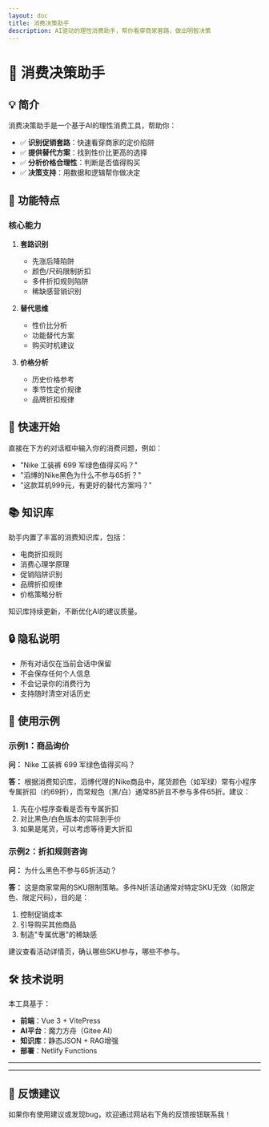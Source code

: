 ```yaml
---
layout: doc
title: 消费决策助手
description: AI驱动的理性消费助手，帮你看穿商家套路，做出明智决策
---
```


<script setup>
// ConsumerCopilot 组件已在主题中全局注册，可以直接使用
</script>

# 🤖 消费决策助手

## 💡 简介

消费决策助手是一个基于AI的理性消费工具，帮助你：

- ✅ **识别促销套路**：快速看穿商家的定价陷阱
- ✅ **提供替代方案**：找到性价比更高的选择
- ✅ **分析价格合理性**：判断是否值得购买
- ✅ **决策支持**：用数据和逻辑帮你做决定

## 🎯 功能特点

### 核心能力

1. **套路识别**
   - 先涨后降陷阱
   - 颜色/尺码限制折扣
   - 多件折扣规则陷阱
   - 稀缺感营销识别

2. **替代思维**
   - 性价比分析
   - 功能替代方案
   - 购买时机建议

3. **价格分析**
   - 历史价格参考
   - 季节性定价规律
   - 品牌折扣规律

## 🚀 快速开始

直接在下方的对话框中输入你的消费问题，例如：

- "Nike 工装裤 699 军绿色值得买吗？"
- "滔博的Nike黑色为什么不参与65折？"
- "这款耳机999元，有更好的替代方案吗？"

## 📚 知识库

助手内置了丰富的消费知识库，包括：

- 电商折扣规则
- 消费心理学原理
- 促销陷阱识别
- 品牌折扣规律
- 价格策略分析

知识库持续更新，不断优化AI的建议质量。

## 🔒 隐私说明

- 所有对话仅在当前会话中保留
- 不会保存任何个人信息
- 不会记录你的消费行为
- 支持随时清空对话历史

## 💬 使用示例

### 示例1：商品询价

**问：** Nike 工装裤 699 军绿色值得买吗？

**答：** 根据消费知识库，滔博代理的Nike商品中，尾货颜色（如军绿）常有小程序专属折扣（约69折），而常规色（黑/白）通常85折且不参与多件65折。建议：
1. 先在小程序查看是否有专属折扣
2. 对比黑色/白色版本的实际到手价
3. 如果是尾货，可以考虑等待更大折扣

### 示例2：折扣规则咨询

**问：** 为什么黑色不参与65折活动？

**答：** 这是商家常用的SKU限制策略。多件N折活动通常对特定SKU无效（如限定色、限定尺码），目的是：
1. 控制促销成本
2. 引导购买其他商品
3. 制造"专属优惠"的稀缺感

建议查看活动详情页，确认哪些SKU参与，哪些不参与。

## 🛠️ 技术说明

本工具基于：

- **前端**：Vue 3 + VitePress
- **AI平台**：魔力方舟（Gitee AI）
- **知识库**：静态JSON + RAG增强
- **部署**：Netlify Functions

---

<ConsumerCopilot />

---

## 📝 反馈建议

如果你有使用建议或发现bug，欢迎通过网站右下角的反馈按钮联系我！

<style scoped>
/* 消费决策助手组件样式优化 */
:deep(.consumer-copilot) {
  margin: 2rem 0;
  width: 100%;
  box-sizing: border-box;
}

/* 在移动端优化显示 */
@media (max-width: 640px) {
  :deep(.consumer-copilot) {
    margin: 1rem 0;
    padding: 1rem !important;
  }

  :deep(.copilot-header) {
    padding-bottom: 1rem !important;
  }

  :deep(.messages-container) {
    min-height: 300px !important;
    max-height: 400px !important;
  }
}
</style>

